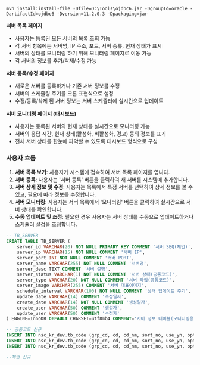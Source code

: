 
`mvn install:install-file -Dfile=D:\Tools\ojdbc6.jar -DgroupId=oracle -DartifactId=ojdbc6 -Dversion=11.2.0.3 -Dpackaging=jar`

**서버 목록 페이지**

- 사용자는 등록된 모든 서버의 목록 조회 가능
- 각 서버 항목에는 서버명, IP 주소, 포트, 서버 종류, 현재 상태가 표시
- 서버의 상태를 모니터링 하기 위해 모니터링 페이지로 이동 가능
- 각 서버의 정보를 추가/삭제/수정 가능

**서버 등록/수정 페이지**

- 새로운 서버를 등록하거나 기존 서버 정보를 수정
- 서버의 스케쥴링 주기를 크론 표현식으로 설정
- 수정/등록/삭제 된 서버 정보는 서버 스케쥴러에 실시간으로 업데이트

**서버 모니터링 페이지 (대시보드)**

- 사용자는 등록된 서버의 현재 상태를 실시간으로 모니터링 가능
- 서버의 응답 시간, 현재 상태(활성화, 비활성화, 경고) 등의 정보를 표기
- 전체 서버 상태를 한눈에 파악할 수 있도록 대시보드 형식으로 구성

### 사용자 흐름

1. **서버 목록 보기**: 사용자가 시스템에 접속하여 서버 목록 페이지를 엽니다.
2. **서버 등록**: 사용자는 '서버 등록' 버튼을 클릭하여 새 서버를 시스템에 추가합니다.
3. **서버 상세 정보 및 수정**: 사용자는 목록에서 특정 서버를 선택하여 상세 정보를 볼 수 있고, 필요에 따라 정보를 수정합니다.
4. **서버 모니터링**: 사용자는 서버 목록에서 '모니터링' 버튼을 클릭하여 실시간으로 서버 상태를 확인합니다.
5. **수동 업데이트 및 조정**: 필요한 경우 사용자는 서버 상태를 수동으로 업데이트하거나 스케쥴러 설정을 조정합니다.





```SQL
-- TB_SERVER
CREATE TABLE TB_SERVER (
    server_id VARCHAR(20) NOT NULL PRIMARY KEY COMMENT '서버 SEQ(채번)',
    server_ip VARCHAR(15) NOT NULL COMMENT '서버 IP',
    server_port INT NOT NULL COMMENT '서버 PORT',
    server_name VARCHAR(255) NOT NULL COMMENT '서버명',
    server_desc TEXT COMMENT '서버 설명',
    server_status VARCHAR(1) NOT NULL COMMENT '서버 상태(공통코드)',
    server_type VARCHAR(20) NOT NULL COMMENT '서버 타입(공통코드)',
    server_image VARCHAR(255) COMMENT '서버 대표이미지',
    schedule_interval VARCHAR(100) NOT NULL COMMENT '상태 업데이트 주기',
    update_date VARCHAR(14) COMMENT '수정일자',
    create_date VARCHAR(14) NOT NULL COMMENT '생성일자',
    create_user VARCHAR(50) COMMENT '생성자',
    update_user VARCHAR(50) COMMENT '수정자'
) ENGINE=InnoDB DEFAULT CHARSET=utf8mb4 COMMENT='서버 정보 테이블(모니터링용)';

-- 공통코드 신규
INSERT INTO nsc_kr_dev.tb_code (grp_cd, cd, cd_nm, sort_no, use_yn, opt1, opt2, opt3, create_user, create_date, update_user, update_date) VALUES ('S01', '0', '비활성화', 0, 'Y', null, null, null, 'seunghun.lee', '20240311103822', 'seunghun.lee', '20240311103822');
INSERT INTO nsc_kr_dev.tb_code (grp_cd, cd, cd_nm, sort_no, use_yn, opt1, opt2, opt3, create_user, create_date, update_user, update_date) VALUES ('S01', '1', '경고', 1, 'Y', null, null, null, 'seunghun.lee', '20240311103822', 'seunghun.lee', '20240311103822');
INSERT INTO nsc_kr_dev.tb_code (grp_cd, cd, cd_nm, sort_no, use_yn, opt1, opt2, opt3, create_user, create_date, update_user, update_date) VALUES ('S01', '2', '활성화', 2, 'Y', null, null, null, 'seunghun.lee', '20240311103822', 'seunghun.lee', '20240311103822');

--채번 신규

```